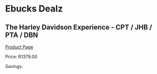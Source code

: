 
# Ebucks Dealz
## The Harley Davidson Experience - CPT / JHB / PTA / DBN
[Product Page](https://www.ebucks.com/web/shop/productSelected.do?prodId=342602868&catId=714893646)

Price: R1379.00

Savings: 


	